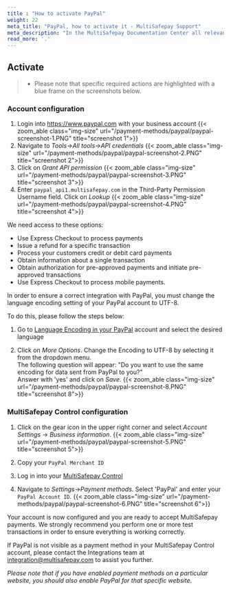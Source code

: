 ```yaml
---
title : "How to activate PayPal"
weight: 22
meta_title: "PayPal, how to activate it - MultiSafepay Support"
meta_description: "In the MultiSafepay Documentation Center all relevant information regarding our Plugins and API. As well as Support pages for Payment Method, Tools and General Questions. You can also find the contact details of our Support Team and Integration Team."
read_more: '.'
---
```


## Activate


> * Please note that specific required actions are highlighted with a blue frame on the screenshots below.

###  Account configuration
1. Login into https://www.paypal.com with your business account
    {{< zoom_able class="img-size" url="/payment-methods/paypal/paypal-screenshot-1.PNG" title="screenshot 1">}}
2. Navigate to _Tools->All tools->API credentials_
    {{< zoom_able class="img-size" url="/payment-methods/paypal/paypal-screenshot-2.PNG" title="screenshot 2">}}
3. Click on _Grant API permission_
    {{< zoom_able class="img-size" url="/payment-methods/paypal/paypal-screenshot-3.PNG" title="screenshot 3">}}
4. Enter `paypal_api1.multisafepay.com` in the Third-Party Permission Username field. Click on _Lookup_
    {{< zoom_able class="img-size" url="/payment-methods/paypal/paypal-screenshot-4.PNG" title="screenshot 4">}}

We need access to these options:

- Use Express Checkout to process payments
- Issue a refund for a specific transaction
- Process your customers credit or debit card payments
- Obtain information about a single transaction
- Obtain authorization for pre-approved payments and initiate pre-approved transactions
- Use Express Checkout to process mobile payments.

In order to ensure a correct integration with PayPal, you must change the language encoding setting of your PayPal account to UTF-8.

To do this, please follow the steps below:

1. Go to [Language Encoding in your PayPal](https://www.paypal.com/cgi-bin/customerprofileweb?cmd=_profile-language-encoding) account and select the desired language 

2. Click on _More Options_. Change the Encoding to UTF-8 by selecting it from the dropdown menu.</br>
The following question will appear: "Do you want to use the same encoding for data sent from PayPal to you?"</br>
Answer with 'yes' and click on _Save_.
    {{< zoom_able class="img-size" url="/payment-methods/paypal/paypal-screenshot-8.PNG" title="screenshot 8">}}

###  MultiSafepay Control configuration
1. Click on the gear icon in the upper right corner and select _Account Settings_ -> _Business information_.
    {{< zoom_able class="img-size" url="/payment-methods/paypal/paypal-screenshot-5.PNG" title="screenshot 5">}}
2. Copy your `PayPal Merchant ID`

3. Log in into your [MultiSafepay Control](https://merchant.multisafepay.com)

4. Navigate to _Settings_->_Payment methods_. Select 'PayPal' and enter your `PayPal Account ID`.
    {{< zoom_able class="img-size" url="/payment-methods/paypal/paypal-screenshot-6.PNG" title="screenshot 6">}}

Your account is now configured and you are ready to accept MultiSafepay payments. We strongly recommend you perform one or more test transactions in order to ensure everything is working correctly.

If PayPal is not visible as a payment method in your MultiSafepay Control account, please contact the Integrations team at <integration@multisafepay.com> to assist you further.

_Please note that if you have enabled payment methods on a particular website, you should also enable PayPal for that specific website_.
